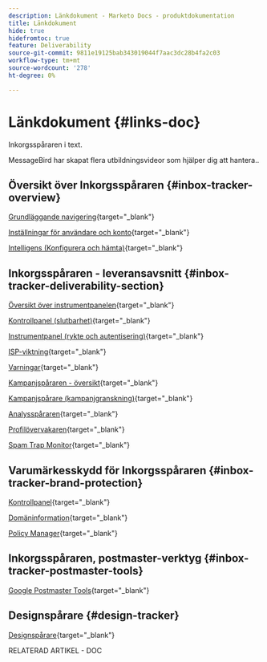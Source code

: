 ```yaml
---
description: Länkdokument - Marketo Docs - produktdokumentation
title: Länkdokument
hide: true
hidefromtoc: true
feature: Deliverability
source-git-commit: 9811e19125bab343019044f7aac3dc28b4fa2c03
workflow-type: tm+mt
source-wordcount: '278'
ht-degree: 0%

---
```


# Länkdokument {#links-doc}

Inkorgsspåraren i text.

MessageBird har skapat flera utbildningsvideor som hjälper dig att hantera..

## Översikt över Inkorgsspåraren {#inbox-tracker-overview}

[Grundläggande navigering](https://veed.io/view/263a0e5e-3b0c-40a4-98a7-945fe28173a1){target="_blank"}

[Inställningar för användare och konto](https://veed.io/view/dae8007a-89b4-4a2a-b666-0e9b12706866){target="_blank"}

[Intelligens (Konfigurera och hämta)](https://veed.io/view/8b9e398e-21c9-49dc-a133-e1d8eb8ba03d){target="_blank"}

## Inkorgsspåraren - leveransavsnitt {#inbox-tracker-deliverability-section}

[Översikt över instrumentpanelen](https://veed.io/view/2d1084f3-b4b4-440b-9977-a3cc3b885bb9){target="_blank"}

[Kontrollpanel (slutbarhet)](https://veed.io/view/f5dc2e22-3ed1-4024-b6c5-bf346adcc07d){target="_blank"}

[Instrumentpanel (rykte och autentisering)](https://veed.io/view/ec237f9d-7923-4ddc-8a58-15d58774d382){target="_blank"}

[ISP-viktning](https://veed.io/view/bec80e1d-66f2-462c-8470-60610c8a07f7){target="_blank"}

[Varningar](https://veed.io/view/1d968a33-e565-4cd2-b25f-53cca61b4823){target="_blank"}

[Kampanjspåraren - översikt](https://veed.io/view/8c92bdc5-4131-498c-a450-a518f2e91b17){target="_blank"}

[Kampanjspårare (kampanjgranskning)](https://veed.io/view/9c8e18a4-5d9e-495c-ad92-83309f40314a){target="_blank"}

[Analysspåraren](https://veed.io/view/b458f788-07e1-4553-b743-2d469a356ba2){target="_blank"}

[Profilövervakaren](https://veed.io/view/6ca38d3f-df46-4707-a6cb-dde0fbad470b){target="_blank"}

[Spam Trap Monitor](https://veed.io/view/ce488da2-1688-4584-9c26-27baa9c8ed19){target="_blank"}

## Varumärkesskydd för Inkorgsspåraren {#inbox-tracker-brand-protection}

[Kontrollpanel](https://veed.io/view/287b425f-2ec8-470b-b993-a654b92b759d){target="_blank"}

[Domäninformation](https://veed.io/view/cb8a4f53-8008-483b-841a-b0878b8bf17b){target="_blank"}

[Policy Manager](https://veed.io/view/1036967c-0f77-4fd6-8c40-71553bceef3d){target="_blank"}

## Inkorgsspåraren, postmaster-verktyg {#inbox-tracker-postmaster-tools}

[Google Postmaster Tools](https://veed.io/view/7c89c0d8-ead2-46ad-9709-7509d043442a){target="_blank"}

## Designspårare {#design-tracker}

[Designspårare](https://veed.io/view/3efe7959-d835-4a00-948c-93e4a0394871){target="_blank"}

RELATERAD ARTIKEL - DOC

